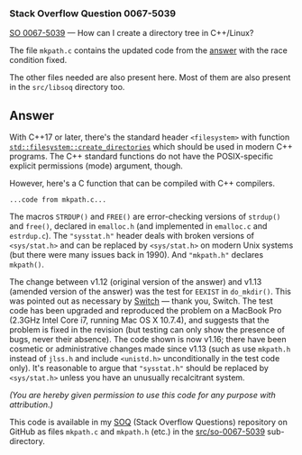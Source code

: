 ### Stack Overflow Question 0067-5039

[SO 0067-5039](https://stackoverflow.com/q/00675039) &mdash;
How can I create a directory tree in C++/Linux?

The file `mkpath.c` contains the updated code from the
[answer](https://stackoverflow.com/a/675193/15168) with the race condition
fixed.

The other files needed are also present here.
Most of them are also present in the `src/libsoq` directory too.

## Answer

With C++17 or later, there's the standard header `<filesystem>` with
function
[`std::filesystem::create_directories`](https://en.cppreference.com/w/cpp/filesystem/create_directory)
which should be used in modern C++ programs.
The C++ standard functions do not have the POSIX-specific explicit
permissions (mode) argument, though.

However, here's a C function that can be compiled with C++ compilers.

    ...code from mkpath.c...

The macros `STRDUP()` and `FREE()` are error-checking versions of
`strdup()` and `free()`, declared in `emalloc.h` (and implemented in
`emalloc.c` and `estrdup.c`).
The `"sysstat.h"` header deals with broken versions of `<sys/stat.h>`
and can be replaced by `<sys/stat.h>` on modern Unix systems (but there
were many issues back in 1990).
And `"mkpath.h"` declares `mkpath()`.

The change between v1.12 (original version of the answer) and v1.13
(amended version of the answer) was the test for `EEXIST` in
`do_mkdir()`.
This was pointed out as necessary by
[Switch](https://stackoverflow.com/users/205938/switch) &mdash; thank
you, Switch.
The test code has been upgraded and reproduced the problem on a MacBook
Pro (2.3GHz Intel Core i7, running Mac OS X 10.7.4), and suggests that
the problem is fixed in the revision (but testing can only show the
presence of bugs, never their absence).
The code shown is now v1.16; there have been cosmetic or administrative
changes made since v1.13 (such as use `mkpath.h` instead of `jlss.h` and
include `<unistd.h>` unconditionally in the test code only).
It's reasonable to argue that `"sysstat.h"` should be replaced by
`<sys/stat.h>` unless you have an unusually recalcitrant system.

_(You are hereby given permission to use this code for any purpose with attribution.)_

This code is available in my [SOQ](https://github.com/jleffler/soq)
(Stack Overflow Questions) repository on GitHub as files `mkpath.c` and
`mkpath.h` (etc.) in the
[src/so-0067-5039](https://github.com/jleffler/soq/tree/master/src/so-0067-5039)
sub-directory.

